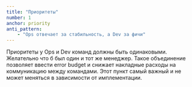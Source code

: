 ```yaml
---
title: "Приоритеты"
number: 1
anchor: priority
anti_pattern:
    - "Ops отвечает за стабильность, а Dev за фичи"
---
```


Приоритеты у Ops и Dev команд должны быть одинаковыми. Желательно что б был один и тот же менеджер. Такое объединение позволяет ввести error budget и снижает накладные расходы на коммуникацию между командами. Этот пункт самый важный и не может меняться в зависимости от имплементации.